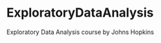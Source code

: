 ExploratoryDataAnalysis
=======================

Exploratory Data Analysis course  by Johns Hopkins
